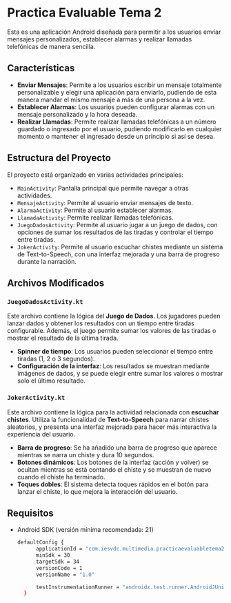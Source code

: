 # Practica Evaluable Tema 2

Esta es una aplicación Android diseñada para permitir a los usuarios enviar mensajes personalizados, 
establecer alarmas y realizar llamadas telefónicas de manera sencilla.

## Características

- **Enviar Mensajes**: Permite a los usuarios escribir un mensaje totalmente personalizable y elegir una aplicación
  para enviarlo, pudiendo de esta manera mandar el mismo mensaje a más de una persona a la vez.
- **Establecer Alarmas**: Los usuarios pueden configurar alarmas con un mensaje personalizado y la hora deseada.
- **Realizar Llamadas**: Permite realizar llamadas telefónicas a un número guardado o ingresado por el usuario, pudiendo
  modificarlo en cualquier momento o mantener el ingresado desde un principio si así se desea.

## Estructura del Proyecto

El proyecto está organizado en varias actividades principales:

- `MainActivity`: Pantalla principal que permite navegar a otras actividades.
- `MensajeActivity`: Permite al usuario enviar mensajes de texto.
- `AlarmaActivity`: Permite al usuario establecer alarmas.
- `LlamadaActivity`: Permite realizar llamadas telefónicas.
- `JuegoDadosActivity`: Permite al usuario jugar a un juego de dados, con opciones de sumar los resultados de las tiradas y controlar el tiempo entre tiradas.
- `JokerActivity`: Permite al usuario escuchar chistes mediante un sistema de Text-to-Speech, con una interfaz mejorada y una barra de progreso durante la narración.

## Archivos Modificados

### `JuegoDadosActivity.kt`

Este archivo contiene la lógica del **Juego de Dados**. Los jugadores pueden lanzar dados y obtener los resultados con un tiempo entre tiradas configurable. Además, el juego permite sumar los valores de las tiradas o mostrar el resultado de la última tirada.

- **Spinner de tiempo**: Los usuarios pueden seleccionar el tiempo entre tiradas (1, 2 o 3 segundos).
- **Configuración de la interfaz**: Los resultados se muestran mediante imágenes de dados, y se puede elegir entre sumar los valores o mostrar solo el último resultado.

### `JokerActivity.kt`

Este archivo contiene la lógica para la actividad relacionada con **escuchar chistes**. Utiliza la funcionalidad de **Text-to-Speech** para narrar chistes aleatorios, y presenta una interfaz mejorada para hacer más interactiva la experiencia del usuario.

- **Barra de progreso**: Se ha añadido una barra de progreso que aparece mientras se narra un chiste y dura 10 segundos.
- **Botones dinámicos**: Los botones de la interfaz (acción y volver) se ocultan mientras se está contando el chiste y se muestran de nuevo cuando el chiste ha terminado.
- **Toques dobles**: El sistema detecta toques rápidos en el botón para lanzar el chiste, lo que mejora la interacción del usuario.

## Requisitos

- Android SDK (versión mínima recomendada: 21)
  ```bash
  defaultConfig {
        applicationId = "com.iesvdc.multimedia.practicaevaluabletema2"
        minSdk = 30
        targetSdk = 34
        versionCode = 1
        versionName = "1.0"

        testInstrumentationRunner = "androidx.test.runner.AndroidJUnitRunner"
    }
